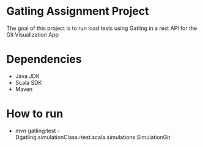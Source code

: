 # Gatling Assignment Project
The goal of this project is to run load tests using Gatling in a rest API for the Git Visualization App

# Dependencies

- Java JDK
- Scala SDK
- Maven

# How to run

- mvn gatling:test -Dgatling.simulationClass=test.scala.simulations.SimulationGit
